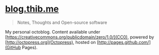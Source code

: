 [blog.thib.me](http://blog.thib.me)
========

> Notes, Thoughts and Open-source software

My personal octoblog. Content available under [https://creativecommons.org/publicdomain/zero/1.0/](CC0), powered by [http://octopress.org](Octopress), hosted on [http://pages.github.com/](GitHub Pages).
